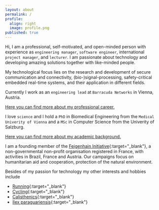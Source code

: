 ```yaml
---
layout: about
permalink: /
profile:
  align: right
  image: profile.png
published: true
---
```


  Hi, I am a professional, self-motivated, and open-minded person with experience as `engineering manager`, `software engineer`, international `project manager`, and `lecturer`. I am passionate about technology and developing amazing solutions together with like-minded people. 

  My technological focus lies on the research and development of secure communication and connectivity, (bio-)signal-processing, safety-critical embedded real-time systems, and their application in different fields. 

  
  Currently I work as an `engineering lead` at `Barracuda Networks` in Vienna, Austria.

  [Here you can find more about my professional career.](https://gregorkoenig.github.io/professional)  

  
  I love `science` and I hold a `PhD` in Biomedical Engineering from the `Medical Univerity of Vienna` and a `MSc` in Computer Science from the Univerity of Salzburg.

  [Here you can find more about my academic background.](https://gregorkoenig.github.io/academic)  

  
  I am a founding member of the [Feigenhain Initiative](https://feigenhain.org){:target="_blank"}, a non-governmental non-profit organisation registered in France, with activities in Brazil, France and Austria. Our campaigns focus on humanitarian aid and cooperation, protection of the natural environment.

  
  Besides of my passion for technology my other interests and hobbies include
  - [Running](https://www.strava.com/athletes/mrgregor){:target="_blank"}
  - [Cycling](https://www.zwift.com/eu/athlete/61ae74ef-85af-47df-ae48-9f0ef028e34b){:target="_blank"}
  - [Calisthenics](https://stevenlow.org/overcoming-gravity/){:target="_blank"}
  - [Ilex paraguariensis](https://en.wikipedia.org/wiki/Yerba_mate){:target="_blank"}
